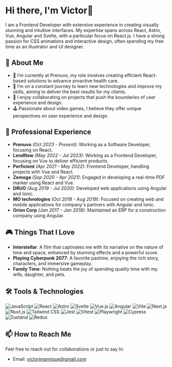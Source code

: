 # Hi there, I'm Victor👋

I am a Frontend Developer with extensive experience in creating visually stunning and intuitive interfaces. My expertise spans across React, Astro, Vue, Angular and Svelte, with a particular focus on React.js. I have a strong passion for CSS animations and interactive design, often spending my free time as an illustrator and UI designer.

## 🌟 About Me

- 🔭 I’m currently at Prenuvo, my role involves creating efficient React-based solutions to advance proactive health care.
- 🌱 I’m on a constant journey to learn new technologies and improve my skills, aiming to deliver the best results for my clients.
- 👯 I enjoy collaborating on projects that push the boundaries of user experience and design.
- 🕹️ Passionate about video games, I believe they offer unique perspectives on user experience and design.

## 💼 Professional Experience

- **Prenuvo** *(Oct 2023 - Present)*: Working as a Software Developer, focusing on React.
- **Lendflow** *(May 2022 - Jul 2023)*: Working as a Frontend Developer, focusing on Vue to deliver efficient products.
- **Perficient** *(Apr 2021 - May 2022)*: Frontend Developer, handling projects with Vue and React.
- **Zemoga** *(Sep 2020 - Apr 2021)*: Engaged in developing a real-time PDF marker using React and Vue.
- **DRUO** *(Aug 2019 - Jul 2020)*: Developed web applications using Angular and Ionic.
- **MO technologies** *(Oct 2018 - Aug 2019)*: Focused on creating web and mobile applications for company's partners with Angular and Ionic.
- **Orion Corp** *(Jan 2017 - Jan 2018)*: Maintained an ERP for a construction company using Angular.

## 🎮 Things That I Love

- **Interstellar**: A film that captivates me with its narrative on the nature of time and space, enhanced by stunning effects and a powerful score.
- **Playing Cyberpunk 2077**: A favorite pastime, enjoying the rich story, characters, and immersive gameplay.
- **Family Time**: Nothing beats the joy of spending quality time with my wife, daughter, and pets.

## 🛠️ Tools & Technologies

![JavaScript](https://img.shields.io/badge/-JavaScript-F7DF1E?style=for-the-badge&logo=javascript&logoColor=black)
![React](https://img.shields.io/badge/-React-61DAFB?style=for-the-badge&logo=react&logoColor=black)
![Astro](https://img.shields.io/badge/-Astro-FF5D01?style=for-the-badge&logo=astro&logoColor=white)
![Svelte](https://img.shields.io/badge/-Svelte-FF3E00?style=for-the-badge&logo=svelte&logoColor=white)
![Vue.js](https://img.shields.io/badge/-Vue.js-4FC08D?style=for-the-badge&logo=vue.js&logoColor=white)
![Angular](https://img.shields.io/badge/-Angular-DD0031?style=for-the-badge&logo=angular&logoColor=white)
![Vite](https://img.shields.io/badge/-Vite-646CFF?style=for-the-badge&logo=vite&logoColor=white)
![Next.js](https://img.shields.io/badge/-Next.js-000000?style=for-the-badge&logo=next.js&logoColor=white)
![Nuxt.js](https://img.shields.io/badge/-Nuxt.js-00DC82?style=for-the-badge&logo=nuxt.js&logoColor=white)
![Tailwind CSS](https://img.shields.io/badge/-Tailwind_CSS-38B2AC?style=for-the-badge&logo=tailwind-css&logoColor=white)
![Jest](https://img.shields.io/badge/-Jest-C21325?style=for-the-badge&logo=jest&logoColor=white)
![Vitest](https://img.shields.io/badge/-Vitest-4FC08D?style=for-the-badge&logo=vitest&logoColor=white)
![Playwright](https://img.shields.io/badge/-Playwright-52B0E7?style=for-the-badge&logo=playwright&logoColor=white)
![Cypress](https://img.shields.io/badge/-Cypress-17202C?style=for-the-badge&logo=cypress&logoColor=white)
![Zustand](https://img.shields.io/badge/-Zustand-FF4050?style=for-the-badge&logo=zustand&logoColor=white)
![Redux](https://img.shields.io/badge/-Redux-764ABC?style=for-the-badge&logo=redux&logoColor=white)


## 📫 How to Reach Me

Feel free to reach out for collaborations or just to say hi:

- Email: [victorjmanrique@gmail.com](mailto:victorjmanrique@gmail.com)
